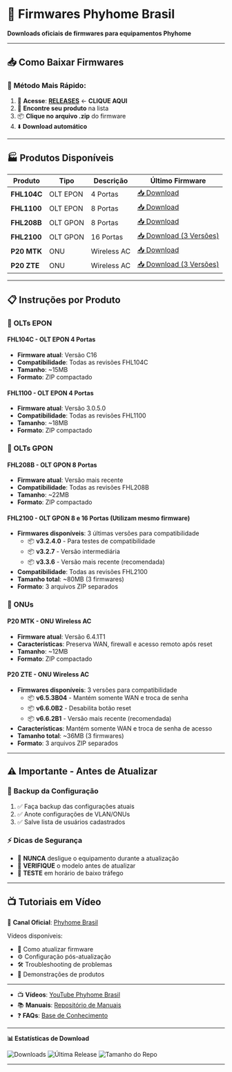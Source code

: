 # 🔧 Firmwares Phyhome Brasil

**Downloads oficiais de firmwares para equipamentos Phyhome**

---

## 📥 **Como Baixar Firmwares**

### 🎯 **Método Mais Rápido:**
1. 🔗 **Acesse**: [**RELEASES**](https://github.com/jlui70/phyhomebrasil/releases) ← **CLIQUE AQUI**
2. 📱 **Encontre seu produto** na lista
3. 📦 **Clique no arquivo .zip** do firmware
4. ⬇️ **Download automático**

---

## 🏭 **Produtos Disponíveis**

| Produto | Tipo | Descrição | Último Firmware |
|---------|------|-----------|-----------------|
| **FHL104C** | OLT EPON | 4 Portas | [📥 Download](https://github.com/jlui70/phyhomebrasil/releases/tag/fhl104c-v1.0) |
| **FHL1100** | OLT EPON | 8 Portas | [📥 Download](https://github.com/jlui70/phyhomebrasil/releases/tag/fhl1100-v3.0.5.0) |
| **FHL208B** | OLT GPON | 8 Portas | [📥 Download](https://github.com/jlui70/phyhomebrasil/releases/tag/fhl208b-vP009SP3) |
| **FHL2100** | OLT GPON | 16 Portas | [📥 Download (3 Versões)](https://github.com/jlui70/phyhomebrasil/releases/tag/fhl2100-complete) |
| **P20 MTK** | ONU | Wireless AC | [📥 Download](https://github.com/jlui70/phyhomebrasil/releases/tag/p20-mtk-v6.4.1T1) |
| **P20 ZTE** | ONU | Wireless AC | [📥 Download (3 Versões)](https://github.com/jlui70/phyhomebrasil/releases/tag/p20-zte-complete) |

---

## 📋 **Instruções por Produto**

### 🔌 **OLTs EPON**

#### **FHL104C** - OLT EPON 4 Portas
- **Firmware atual**: Versão C16
- **Compatibilidade**: Todas as revisões FHL104C
- **Tamanho**: ~15MB
- **Formato**: ZIP compactado

#### **FHL1100** - OLT EPON 4 Portas  
- **Firmware atual**: Versão 3.0.5.0
- **Compatibilidade**: Todas as revisões FHL1100
- **Tamanho**: ~18MB
- **Formato**: ZIP compactado

### 🔌 **OLTs GPON**

#### **FHL208B** - OLT GPON 8 Portas
- **Firmware atual**: Versão mais recente
- **Compatibilidade**: Todas as revisões FHL208B
- **Tamanho**: ~22MB
- **Formato**: ZIP compactado

#### **FHL2100** - OLT GPON 8 e 16 Portas (Utilizam mesmo firmware)
- **Firmwares disponíveis**: 3 últimas versões para compatibilidade
  - 📦 **v3.2.4.0** - Para testes de compatibilidade
  - 📦 **v3.2.7** - Versão intermediária  
  - 📦 **v3.3.6** - Versão mais recente (recomendada)
- **Compatibilidade**: Todas as revisões FHL2100  
- **Tamanho total**: ~80MB (3 firmwares)
- **Formato**: 3 arquivos ZIP separados

### 📡 **ONUs**

#### **P20 MTK** - ONU Wireless AC
- **Firmware atual**: Versão 6.4.1T1
- **Características**: Preserva WAN, firewall e acesso remoto após reset
- **Tamanho**: ~12MB
- **Formato**: ZIP compactado

#### **P20 ZTE** - ONU Wireless AC
- **Firmwares disponíveis**: 3 versões para compatibilidade
  - 📦 **v6.5.3B04** - Mantém somente WAN e troca de senha
  - 📦 **v6.6.0B2** - Desabilita botão reset
  - 📦 **v6.6.2B1** - Versão mais recente (recomendada)
- **Características**: Mantém somente WAN e troca de senha de acesso
- **Tamanho total**: ~36MB (3 firmwares)
- **Formato**: 3 arquivos ZIP separados

---

## ⚠️ **Importante - Antes de Atualizar**

### 📝 **Backup da Configuração**
1. ✅ Faça backup das configurações atuais
2. ✅ Anote configurações de VLAN/ONUs
3. ✅ Salve lista de usuários cadastrados

### ⚡ **Dicas de Segurança**
- 🔴 **NUNCA** desligue o equipamento durante a atualização
- 🔴 **VERIFIQUE** o modelo antes de atualizar
- 🔴 **TESTE** em horário de baixo tráfego

---

## 📺 **Tutoriais em Vídeo**

🎥 **Canal Oficial**: [Phyhome Brasil](https://www.youtube.com/@phyhomebrasil1545)

Vídeos disponíveis:
- 🔧 Como atualizar firmware
- ⚙️ Configuração pós-atualização
- 🛠️ Troubleshooting de problemas
- 📱 Demonstrações de produtos

---

- 📺 **Vídeos**: [YouTube Phyhome Brasil](https://www.youtube.com/@phyhomebrasil1545)
- 📚 **Manuais**: [Repositório de Manuais](https://github.com/jlui70/phyhomebrasil)
- ❓ **FAQs**: [Base de Conhecimento](https://github.com/jlui70/phyhomebrasil)

---

**📊 Estatísticas de Download**

![Downloads](https://img.shields.io/github/downloads/jlui70/phyhomebrasil/total?style=for-the-badge&logo=github&color=success)
![Última Release](https://img.shields.io/github/v/release/jlui70/phyhomebrasil?style=for-the-badge&logo=github)
![Tamanho do Repo](https://img.shields.io/github/repo-size/jlui70/phyhomebrasil?style=for-the-badge&logo=github)

---

